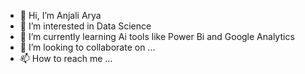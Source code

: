 - 👋 Hi, I’m Anjali Arya
- 👀 I’m interested in Data Science
- 🌱 I’m currently learning Ai tools like Power Bi and Google Analytics
- 💞️ I’m looking to collaborate on ...
- 📫 How to reach me ...

<!---
anjali2004arya/anjali2004arya is a ✨ special ✨ repository because its `README.md` (this file) appears on your GitHub profile.
You can click the Preview link to take a look at your changes.
--->
